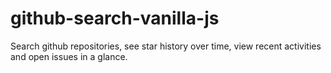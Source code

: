 # github-search-vanilla-js

Search github repositories, see star history over time, view recent activities and open issues in a glance.
